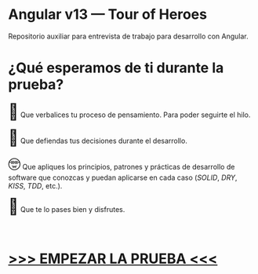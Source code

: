 # Angular v13 — Tour of Heroes

Repositorio auxiliar para entrevista de trabajo para desarrollo con Angular.

# ¿Qué esperamos de ti durante la prueba?

<span style="font-size:2rem">🧵</span> Que verbalices tu proceso de pensamiento. Para poder seguirte el hilo.

<span style="font-size:2rem">🥊</span> Que defiendas tus decisiones durante el desarrollo.

<span style="font-size:2rem">🤓</span> Que apliques los principios, patrones y prácticas de desarrollo de software que conozcas y puedan aplicarse en cada caso (_SOLID_, _DRY_, _KISS_, _TDD_, etc.).

<span style="font-size:2rem">💃</span> Que te lo pases bien y disfrutes.

<br>

# [>>> EMPEZAR LA PRUEBA <<<](./ejercicios/README.md#ejercicios)
